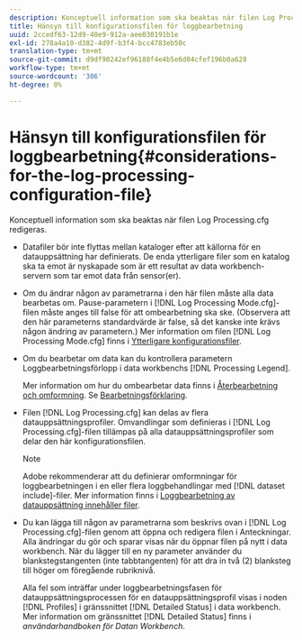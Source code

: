 ```yaml
---
description: Konceptuell information som ska beaktas när filen Log Processing.cfg redigeras.
title: Hänsyn till konfigurationsfilen för loggbearbetning
uuid: 2ccedf63-12d9-40e9-912a-aee030191b1e
exl-id: 278a4a10-d382-4d9f-b3f4-bcc4783eb50c
translation-type: tm+mt
source-git-commit: d9df90242ef96188f4e4b5e6d04cfef196b0a628
workflow-type: tm+mt
source-wordcount: '306'
ht-degree: 0%

---
```


# Hänsyn till konfigurationsfilen för loggbearbetning{#considerations-for-the-log-processing-configuration-file}

Konceptuell information som ska beaktas när filen Log Processing.cfg redigeras.

* Datafiler bör inte flyttas mellan kataloger efter att källorna för en datauppsättning har definierats. De enda ytterligare filer som en katalog ska ta emot är nyskapade som är ett resultat av data workbench-servern som tar emot data från sensor(er).
* Om du ändrar någon av parametrarna i den här filen måste alla data bearbetas om. Pause-parametern i [!DNL Log Processing Mode.cfg]-filen måste anges till false för att ombearbetning ska ske. (Observera att den här parameterns standardvärde är false, så det kanske inte krävs någon ändring av parametern.) Mer information om filen [!DNL Log Processing Mode.cfg] finns i [Ytterligare konfigurationsfiler](../../../home/c-dataset-const-proc/c-add-config-files/c-add-config-files.md#concept-1afef4f88f1e467ab4326875fd1d3004).

* Om du bearbetar om data kan du kontrollera parametern Loggbearbetningsförlopp i data workbenchs [!DNL Processing Legend].

   Mer information om hur du ombearbetar data finns i [Återbearbetning och omformning](../../../home/c-dataset-const-proc/c-reproc-retrans/c-unst-reproc-retrans.md). Se [Bearbetningsförklaring](../../../home/c-get-started/c-admin-intrf/c-pro-lgd.md#concept-233e27c9c84c426f8c178a27cc7ff828).

* Filen [!DNL Log Processing.cfg] kan delas av flera datauppsättningsprofiler. Omvandlingar som definieras i [!DNL Log Processing.cfg]-filen tillämpas på alla datauppsättningsprofiler som delar den här konfigurationsfilen.

   >[!NOTE]
   >
   >Adobe rekommenderar att du definierar omformningar för loggbearbetningen i en eller flera loggbehandlingar med [!DNL dataset include]-filer. Mer information finns i [Loggbearbetning av datauppsättning innehåller filer](../../../home/c-dataset-const-proc/c-dataset-inc-files/c-types-dataset-inc-files/c-log-proc-dataset-inc-files/c-log-proc-dataset-inc-files.md#concept-999475a22519432e98844622ca95b6ab).

* Du kan lägga till någon av parametrarna som beskrivs ovan i [!DNL Log Processing.cfg]-filen genom att öppna och redigera filen i Anteckningar. Alla ändringar du gör och sparar visas när du öppnar filen på nytt i data workbench. När du lägger till en ny parameter använder du blankstegstangenten (inte tabbtangenten) för att dra in två (2) blanksteg till höger om föregående rubriknivå.

   Alla fel som inträffar under loggbearbetningsfasen för datauppsättningsprocessen för en datauppsättningsprofil visas i noden [!DNL Profiles] i gränssnittet [!DNL Detailed Status] i data workbench. Mer information om gränssnittet [!DNL Detailed Status] finns i *användarhandboken för Datan Workbench*.
